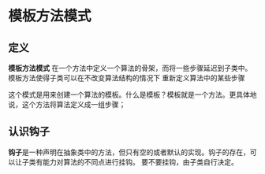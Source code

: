 # 模板方法模式
## 定义
**模板方法模式** 在一个方法中定义一个算法的骨架，而将一些步骤延迟到子类中。模板方法使得子类可以在不改变算法结构的情况下
重新定义算法中的某些步骤

这个模式是用来创建一个算法的模板。什么是模板？模板就是一个方法。更具体地说，这个方法将算法定义成一组步骤；

## 认识钩子
**钩子**是一种声明在抽象类中的方法，但只有空的或者默认的实现。钩子的存在，可以让子类有能力对算法的不同点进行挂钩。
要不要挂钩，由子类自行决定。
